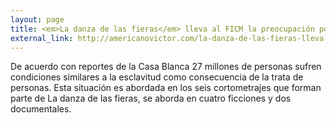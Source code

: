 ```yaml
---
layout: page
title: <em>La danza de las fieras</em> lleva al FICM la preocupación por la trata de personas
external_link: http://americanovictor.com/la-danza-de-las-fieras-lleva-al-ficm-la-preocupacion-por-la-trata-de-personas/
---
```


De acuerdo con reportes de la Casa Blanca 27 millones de personas sufren condiciones similares a la esclavitud como consecuencia de la trata de personas. Esta situación es abordada en los seis cortometrajes que forman parte de La danza de las fieras, se aborda en cuatro ficciones y dos documentales.
